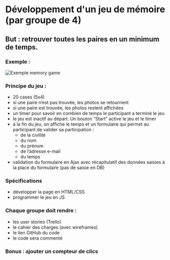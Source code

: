 # Développement d'un jeu de mémoire (par groupe de 4)

## But : retrouver toutes les paires en un minimum de temps.

### Exemple :
![Exemple memory game](http://cdn.shopify.com/s/files/1/0322/7017/products/SLM-225_B_large.jpg?v=1396120490)

### Principe du jeu :
* 20 cases (5x4)
* si une paire n’est pas trouvée, les photos se retournent
* si une paire est trouvée, les photos restent affichées
* un timer pour savoir en combien de temps le participant a terminé le jeu
* le jeu est inactif au départ. Un bouton “Start” active le jeu et le timer
* à la fin du jeu, on affiche le temps et un formulaire qui permet au participant de valider sa participation :
  * de la civilité
  * du nom
  * du prénom
  * de l’adresse e-mail
  * du temps
* validation du formulaire en Ajax avec récapitulatif des données saisies à la place du formulaire (pas de saisie en DB)


### Spécifications
* développer la page en HTML/CSS
* programmer le jeu en JS

### Chaque groupe doit rendre :
* les user stories (Trello)
* le cahier des charges (avec wireframes)
* le lien GitHub du code
* le code sera commenté


### Bonus : ajouter un compteur de clics
